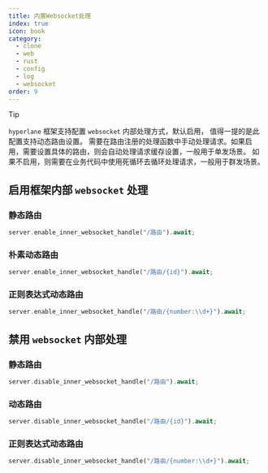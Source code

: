 ```yaml
---
title: 内置Websocket处理
index: true
icon: book
category:
  - clone
  - web
  - rust
  - config
  - log
  - websocket
order: 9
---
```


<Share colorful />

> [!tip]
>
> `hyperlane` 框架支持配置 `websocket` 内部处理方式，默认启用，
> 值得一提的是此配置支持动态路由设置。
> 需要在路由注册的处理函数中手动处理请求。如果启用，需要设置具体的路由，则会自动处理请求缓存设置，一般用于单发场景。
> 如果不启用，则需要在业务代码中使用死循环去循环处理请求，一般用于群发场景。

## 启用框架内部 `websocket` 处理

### 静态路由

```rust
server.enable_inner_websocket_handle("/路由").await;
```

### 朴素动态路由

```rust
server.enable_inner_websocket_handle("/路由/{id}").await;
```

### 正则表达式动态路由

```rust
server.enable_inner_websocket_handle("/路由/{number:\\d+}").await;
```

## 禁用 `websocket` 内部处理

### 静态路由

```rust
server.disable_inner_websocket_handle("/路由").await;
```

### 动态路由

```rust
server.disable_inner_websocket_handle("/路由/{id}").await;
```

### 正则表达式动态路由

```rust
server.disable_inner_websocket_handle("/路由/{number:\\d+}").await;
```
